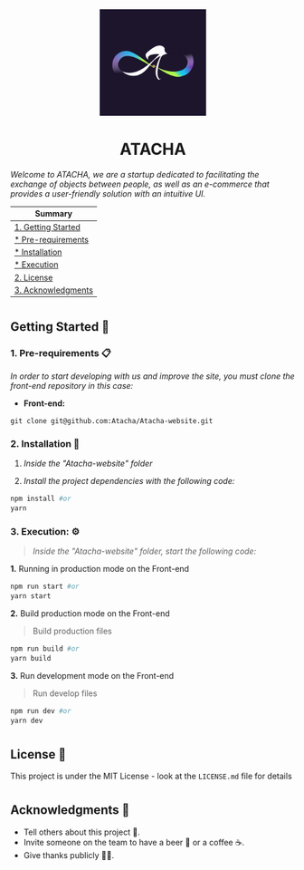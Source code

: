 <div align="center">
  <img src="./assets/images/logo.png" />
</div>
<div align="center">
    <h1 style="font-weight: bold;">ATACHA</h1>
</div>

_Welcome to ATACHA, we are a startup dedicated to facilitating the exchange of objects between people, as well as an e-commerce that provides a user-friendly solution with an intuitive UI._

<div align="center">

| **Summary** |
| ------ |
| [1. Getting Started](#intro) |
| [* Pre-requirements](#pre-requirements) |
| [* Installation](#installation) |
| [* Execution](#execution) |
| [2. License](#license) |
| [3. Acknowledgments](#acknowledgments) |

</div>

<a name="intro"></a>

#
## **Getting Started** 🚀

<a name="pre-requirements"></a>

### **1. Pre-requirements** 📋

_In order to start developing with us and improve the site, you must clone the front-end repository in this case:_

- **Front-end:**
```
git clone git@github.com:Atacha/Atacha-website.git
```

<a name="installation"></a>

### **2. Installation** 🔧

1. _Inside the "Atacha-website" folder_

2. _Install the project dependencies with the following code:_
```sh
npm install #or
yarn
```

<a name="execution"></a>

### **3. Execution:** ⚙️

> _Inside the "Atacha-website" folder, start the following code:_

**1.** Running in production mode on the Front-end
```sh
npm run start #or
yarn start
```

**2.** Build production mode on the Front-end

> Build production files

```sh
npm run build #or
yarn build
```

**3.** Run development mode on the Front-end

> Run develop files

```sh
npm run dev #or
yarn dev
```

<a name="license"></a>

#
## **License** 📄

This project is under the MIT License - look at the ```LICENSE.md``` file for details

<a name="acknowledgments"></a>

#
## **Acknowledgments** 🎁

* Tell others about this project 📢.
* Invite someone on the team to have a beer 🍺 or a coffee ☕.
* Give thanks publicly 👨‍💻.